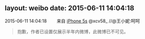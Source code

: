 layout: weibo
date: 2015-06-11 14:04:18
---
2015-06-11 14:04:18  &nbsp;&nbsp;&nbsp;&nbsp;&nbsp;&nbsp; 来自 <a href="sinaweibo://customweibosource" rel="nofollow">iPhone 5s</a>
@xcv58_  //@王小妮:呵呵
>  抱歉，作者已设置仅展示半年内微博，此微博已不可见。 ​​​
